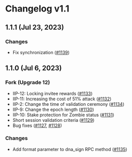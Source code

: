 # Changelog v1.1

## 1.1.1 (Jul 23, 2023)

### Changes

- Fix synchronization ([#1139])

[#1139]: https://github.com/jomagalo/dgi-node/pull/1139

## 1.1.0 (Jul 6, 2023)

### Fork (Upgrade 12)

- IIP-12: Locking invitee rewards ([#1133])
- IIP-11: Increasing the cost of 51% attack ([#1132])
- IIP-2: Change the time of validation ceremony ([#1134])
- IIP-9: Change the epoch length ([#1130])
- IIP-10: Stake protection for Zombie status ([#1131])
- Short session validation criteria ([#1129])
- Bug fixes ([#1127], [#1128])

### Changes

- Add format parameter to dna_sign RPC method ([#1135])

[#1127]: https://github.com/jomagalo/dgi-node/pull/1127

[#1128]: https://github.com/jomagalo/dgi-node/pull/1128

[#1129]: https://github.com/jomagalo/dgi-node/pull/1129

[#1130]: https://github.com/jomagalo/dgi-node/pull/1130

[#1131]: https://github.com/jomagalo/dgi-node/pull/1131

[#1132]: https://github.com/jomagalo/dgi-node/pull/1132

[#1133]: https://github.com/jomagalo/dgi-node/pull/1133

[#1134]: https://github.com/jomagalo/dgi-node/pull/1134

[#1135]: https://github.com/jomagalo/dgi-node/pull/1135



